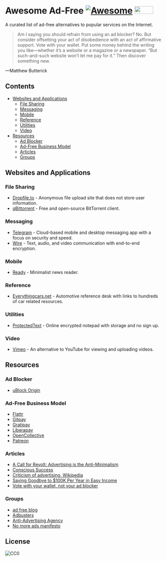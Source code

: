 # Awesome Ad-Free [![Awesome](https://cdn.rawgit.com/sindresorhus/awesome/d7305f38d29fed78fa85652e3a63e154dd8e8829/media/badge.svg)](https://github.com/sindresorhus/awesome) <a href="https://nomoreads.org"><img src="https://nomoreads.org/img/nomoreads_logo_small.png" width="60" height="24"></a>

A curated list of ad-free alternatives to popular services on the Internet.

>Am I saying you should refrain from using an ad blocker? No. But consider offsetting your act of disobedience with an act of affirmative support. Vote with your wallet. Put some money behind the writing you like—whether it’s a website or a magazine or a newspaper. “But such-and-such website won’t let me pay for it.” Then discover something new.

—Matthew Butterick

## Contents

- [Websites and Applications](#websites-and-applications)
  - [File Sharing](#file-sharing)
  - [Messaging](#messaging)
  - [Mobile](#mobile)
  - [Reference](#reference)
  - [Utilities](#utilities)
  - [Video](#video)
- [Resources](#resources)
  - [Ad Blocker](#ad-blocker)
  - [Ad-Free Business Model](#ad-free-business-model)
  - [Articles](#articles)
  - [Groups](#groups)

## Websites and Applications

### File Sharing

- [Dropfile.to](https://dropfile.to/) - Anonymous file upload site that does not store user information.
- [qBittorrent](https://www.qbittorrent.org/) - Free and open-source BitTorrent client.

### Messaging

- [Telegram](https://telegram.org/) - Cloud-based mobile and desktop messaging app with a focus on security and speed.
- [Wire](https://wire.com/en/privacy/) - Text, audio, and video communication with end-to-end encryption.

### Mobile

- [Ready](https://readytheapp.com/) - Minimalist news reader.

### Reference

- [Everythingcars.net](https://everythingcars.net/) - Automotive reference desk with links to hundreds of car related resources.

### Utilities

- [ProtectedText](https://www.protectedtext.com/) - Online encrypted notepad with storage and no sign up.

### Video

- [Vimeo](https://vimeo.com/) - An alternative to YouTube for viewing and uploading videos.

## Resources

### Ad Blocker

- [uBlock Origin](https://github.com/gorhill/uBlock)

### Ad-Free Business Model

- [Flattr](https://flattr.com/)
- [Gitpay](http://gitpay.org/)
- [Gratipay](https://gratipay.com/)
- [Liberapay](https://liberapay.com/)
- [OpenCollective](https://opencollective.com/)
- [Patreon](https://www.patreon.com/)

### Articles

- [A Call for Revolt: Advertising is the Anti-Minimalism](https://zenhabits.net/opt-out/)
- [Conscious Success](https://www.stevepavlina.com/blog/2011/12/conscious-success/)
- [Criticism of advertising, Wikipedia](https://en.wikipedia.org/wiki/Criticism_of_advertising)
- [Saying Goodbye to $100K Per Year in Easy Income](https://www.stevepavlina.com/blog/2008/10/dropping-adsense-saying-goodbye-to-100k-per-year-in-easy-income/)
- [Vote with your wallet, not your ad blocker](http://practicaltypography.com/vote-with-your-wallet.html)

### Groups

- [ad free blog](http://adfreeblog.org/)
- [Adbusters](https://www.adbusters.org/)
- [Anti-Advertising Agency](https://antiadvertisingagency.com/our-mission/)
- [No more ads manifesto](https://nomoreads.org/)

## License

![CC0](http://mirrors.creativecommons.org/presskit/buttons/88x31/svg/cc-zero.svg)
